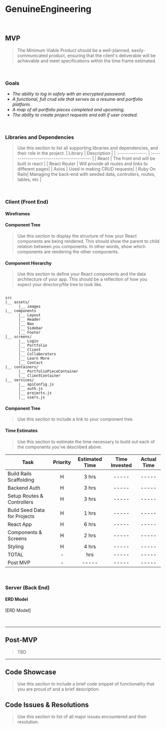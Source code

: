 # GenuineEngineering
<br>

## MVP

> The Minimum Viable Product should be a well-planned, easily-communicated product, ensuring that the client's deliverable will be achievable and meet specifications within the time frame estimated.

<br>

### Goals

- _The ability to log in safely with an encrypted password._
- _A functional, full crud site that serves as a resume and portfolio platform._
- _A map of all portfolio pieces completed and upcoming._
- _The ability to create project requests and edit if user created._

<br>

### Libraries and Dependencies

> Use this section to list all supporting libraries and dependencies, and their role in the project. 
|     Library      | Description                                |
| :--------------: | :----------------------------------------- |
|  React        | The front end will be built in react |
|  React Router | Will provide all routes and links to different pages|
|  Axios        | Used in making CRUD requests|
|  Ruby On Rails| Managing the back-end with seeded data, controllers, routes, tables, etc |

<br>

### Client (Front End)

#### Wireframes



#### Component Tree

> Use this section to display the structure of how your React components are being rendered. This should show the parent to child relation between you components. In other words, show which components are rendering the other components. 

#### Component Hierarchy

> Use this section to define your React components and the data architecture of your app. This should be a reflection of how you expect your directory/file tree to look like. 

``` structure

src
|__ assets/
      |__ images
|__ components
      |__ Layout
      |__ Header
      |__ Nav
      |__ Sidebar
      |__ Footer
|__ screens/
      |__ Login
      |__ Portfolio
      |__ Client
      |__ Collaborators
      |__ Learn More
      |__ Contact
|__ containers/
      |__ PortfolioPieceContainer
      |__ ClientContainer
|__ services/
      |__ apiConfig.js
      |__ auth.js
      |__ projects.js
      |__ users.js

```

#### Component Tree

> Use this section to include a link to your component tree.

#### Time Estimates

> Use this section to estimate the time necessary to build out each of the components you've described above.

| Task                         | Priority | Estimated Time | Time Invested | Actual Time |
| ---------------------------- | :------: | :------------: | :-----------: | :---------: |
| Build Rails Scaffolding      |    H     |     3 hrs      |     -----     |    -----    |
| Backend Auth                 |    H     |     3 hrs      |     -----     |    -----    |
| Setup Routes & Controllers   |    H     |     3 hrs      |     -----     |    -----    |
| Build Seed Data for Projects |    H     |     1 hrs      |     -----     |    -----    |
| React App                    |    H     |     6 hrs      |     -----     |    -----    |
| Components & Screens         |    H     |     2 hrs      |     -----     |    -----    |
| Styling                      |    H     |     4 hrs      |     -----     |    -----    |
| TOTAL                        |    -     |      hrs       |     -----     |    -----    |
| Post MVP                     |    -     |     -----      |     -----     |    -----    |



<br>

### Server (Back End)

#### ERD Model

[ERD Model]

<br>

***

## Post-MVP

> TBD

***

## Code Showcase

> Use this section to include a brief code snippet of functionality that you are proud of and a brief description.

## Code Issues & Resolutions

> Use this section to list of all major issues encountered and their resolution.
